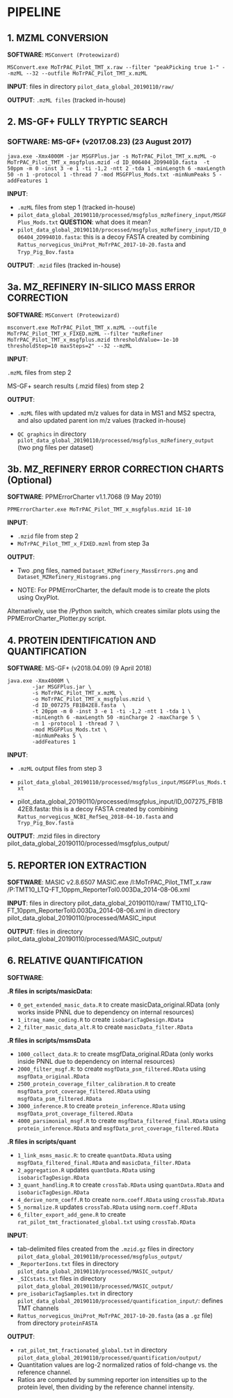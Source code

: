 PIPELINE
===



## 1. MZML CONVERSION

**SOFTWARE**: `MSConvert (Proteowizard)`

```
MSConvert.exe MoTrPAC_Pilot_TMT_x.raw --filter "peakPicking true 1-" --mzML --32 --outfile MoTrPAC_Pilot_TMT_x.mzML
```

**INPUT**: files in directory `pilot_data_global_20190110/raw/`

**OUTPUT**: `.mzML files` (tracked in-house)

## 2. MS-GF+ FULLY TRYPTIC SEARCH

### SOFTWARE: MS-GF+ (v2017.08.23) (23 August 2017)

```
java.exe -Xmx4000M -jar MSGFPlus.jar -s MoTrPAC_Pilot_TMT_x.mzML -o MoTrPAC_Pilot_TMT_x_msgfplus.mzid -d ID_006404_2D994010.fasta  -t 50ppm -m 0 -inst 3 -e 1 -ti -1,2 -ntt 2 -tda 1 -minLength 6 -maxLength 50 -n 1 -protocol 1 -thread 7 -mod MSGFPlus_Mods.txt -minNumPeaks 5 -addFeatures 1
```

**INPUT**:
- `.mzML` files from step 1 (tracked in-house)
- `pilot_data_global_20190110/processed/msgfplus_mzRefinery_input/MSGFPlus_Mods.txt` **QUESTION**: what does it mean?
-  `pilot_data_global_20190110/processed/msgfplus_mzRefinery_input/ID_006404_2D994010.fasta`: this is a decoy FASTA created by combining `Rattus_norvegicus_UniProt_MoTrPAC_2017-10-20.fasta` and `Tryp_Pig_Bov.fasta`

**OUTPUT**: `.mzid` files (tracked in-house)

## 3a. MZ_REFINERY IN-SILICO MASS ERROR CORRECTION

**SOFTWARE**: `MSConvert (Proteowizard)`

```
msconvert.exe MoTrPAC_Pilot_TMT_x.mzML --outfile MoTrPAC_Pilot_TMT_x_FIXED.mzML --filter "mzRefiner MoTrPAC_Pilot_TMT_x_msgfplus.mzid thresholdValue=-1e-10 thresholdStep=10 maxSteps=2" --32 --mzML
```

**INPUT**:  

`.mzML` files from step 2 

MS-GF+ search results (.mzid files) from step 2

**OUTPUT**:  

- `.mzML` files with updated m/z values for data in MS1 and MS2 spectra, and also updated parent ion m/z values (tracked in-house)

- `QC graphics` in directory `pilot_data_global_20190110/processed/msgfplus_mzRefinery_output` (two png files per dataset)

## 3b. MZ_REFINERY ERROR CORRECTION CHARTS (Optional) 

**SOFTWARE**: PPMErrorCharter v1.1.7068 (9 May 2019)
  
```
PPMErrorCharter.exe MoTrPAC_Pilot_TMT_x_msgfplus.mzid 1E-10
```

**INPUT**:  

- `.mzid` file from step 2
- `MoTrPAC_Pilot_TMT_x_FIXED.mzml` from step 3a

**OUTPUT**:  

- Two .png files, named `Dataset_MZRefinery_MassErrors.png` and `Dataset_MZRefinery_Histograms.png`

- NOTE: For PPMErrorCharter, the default mode is to create the plots using OxyPlot. 

Alternatively, use the /Python switch, which creates similar plots using the PPMErrorCharter_Plotter.py script.

## 4. PROTEIN IDENTIFICATION AND QUANTIFICATION

**SOFTWARE**: MS-GF+ (v2018.04.09) (9 April 2018)

```
java.exe -Xmx4000M \
        -jar MSGFPlus.jar \
        -s MoTrPAC_Pilot_TMT_x.mzML \
        -o MoTrPAC_Pilot_TMT_x_msgfplus.mzid \
        -d ID_007275_FB1B42E8.fasta  \
        -t 20ppm -m 0 -inst 3 -e 1 -ti -1,2 -ntt 1 -tda 1 \
        -minLength 6 -maxLength 50 -minCharge 2 -maxCharge 5 \
        -n 1 -protocol 1 -thread 7 \
        -mod MSGFPlus_Mods.txt \
        -minNumPeaks 5 \
        -addFeatures 1
```


**INPUT**:  

- `.mzML` output files from step 3

- `pilot_data_global_20190110/processed/msgfplus_input/MSGFPlus_Mods.txt`
         
- pilot_data_global_20190110/processed/msgfplus_input/ID_007275_FB1B42E8.fasta: this is a decoy FASTA created by combining `Rattus_norvegicus_NCBI_RefSeq_2018-04-10.fasta` and `Tryp_Pig_Bov.fasta`


**OUTPUT**:  .mzid files in directory pilot_data_global_20190110/processed/msgfplus_output/



## 5. REPORTER ION EXTRACTION
  
**SOFTWARE**: MASIC v2.8.6507
MASIC.exe /I:MoTrPAC_Pilot_TMT_x.raw /P:TMT10_LTQ-FT_10ppm_ReporterTol0.003Da_2014-08-06.xml

**INPUT**:  files in directory pilot_data_global_20190110/raw/
TMT10_LTQ-FT_10ppm_ReporterTol0.003Da_2014-08-06.xml in directory pilot_data_global_20190110/processed/MASIC_input

**OUTPUT**:  files in directory pilot_data_global_20190110/processed/MASIC_output/



## 6. RELATIVE QUANTIFICATION

**SOFTWARE**: 

**.R files in scripts/masicData:**

- `0_get_extended_masic_data.R` to create masicData_original.RData (only works inside PNNL due to dependency on internal resources)
- `1_itraq_name_coding.R` to create `isobaricTagDesign.RData`
- `2_filter_masic_data_alt.R` to create `masicData_filter.RData`

**.R files in scripts/msmsData**

- `1000_collect_data.R`: to create msgfData_original.RData  (only works inside PNNL due to dependency on internal resources)
- `2000_filter_msgf.R`: to create `msgfData_psm_filtered.RData` using `msgfData_original.RData`
- `2500_protein_coverage_filter_calibration.R` to create `msgfData_prot_coverage_filtered.RData` using `msgfData_psm_filtered.RData`
- `3000_inference.R` to create `protein_inference.RData` using `msgfData_prot_coverage_filtered.RData`
- `4000_parsimonial_msgf.R` to create `msgfData_filtered_final.RData` using `protein_inference.RData` and `msgfData_prot_coverage_filtered.RData`

**.R files in scripts/quant**

- `1_link_msms_masic.R`: to create `quantData.RData` using `msgfData_filtered_final.RData` and `masicData_filter.RData`
- `2_aggregation.R` updates `quantData.RData` using `isobaricTagDesign.RData`
- `3_quant_handling.R` to create `crossTab.RData` using `quantData.RData` and `isobaricTagDesign.RData`
- `4_derive_norm_coeff.R` to create `norm.coeff.RData` using `crossTab.RData`
- `5_normalize.R` updates `crossTab.RData` using `norm.coeff.RData`
- `6_filter_export_add_gene.R`  to create `rat_pilot_tmt_fractionated_global.txt` using `crossTab.RData`

**INPUT**:  

- tab-delimited files created from the `.mzid.gz` files in directory `pilot_data_global_20190110/processed/msgfplus_output/`
- `_ReporterIons.txt` files in directory `pilot_data_global_20190110/processed/MASIC_output/`
- `_SICstats.txt` files in directory `pilot_data_global_20190110/processed/MASIC_output/`
- `pre_isobaricTagSamples.txt` in directory `pilot_data_global_20190110/processed/quantification_input/`: defines TMT channels
- `Rattus_norvegicus_UniProt_MoTrPAC_2017-10-20.fasta` (as a `.gz` file) from directory `proteinFASTA`

**OUTPUT**:  

- `rat_pilot_tmt_fractionated_global.txt` in directory `pilot_data_global_20190110/processed/quantification/output/`
- Quantitation values are log-2 normalized ratios of fold-change vs. the reference channel.
-  Ratios are computed by summing reporter ion intensities up to the protein level, then dividing by the reference channel intensity.
